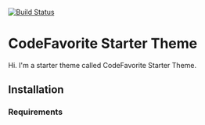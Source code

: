 [![Build Status](https://travis-ci.org/Automattic/_s.svg?branch=master)](https://travis-ci.org/Automattic/_s)

CodeFavorite Starter Theme
===

Hi. I'm a starter theme called CodeFavorite Starter Theme.


Installation
---------------

### Requirements

